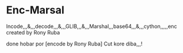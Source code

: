 # Enc-Marsal
Incode,,,&amp;,,,decode,,,&amp;,,,GLIB,,,&amp;,,,Marshal,,,base64,,,&amp;,,,cython,,,,,enc created by Rony Ruba

done hobar por [encode by Rony Ruba] Cut kore diba,,,!

